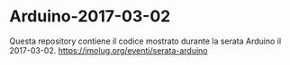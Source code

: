 # Arduino-2017-03-02

Questa repository contiene il codice mostrato durante la serata Arduino il 2017-03-02.
https://imolug.org/eventi/serata-arduino

